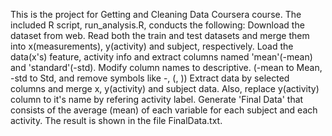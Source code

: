 This is the project for Getting and Cleaning Data Coursera course.
The included R script, run_analysis.R, conducts the following:
Download the dataset from web.
Read both the train and test datasets and merge them into x(measurements), y(activity) and subject, respectively.
Load the data(x's) feature, activity info and extract columns named 'mean'(-mean) and 'standard'(-std). 
Modify column names to descriptive. (-mean to Mean, -std to Std, and remove symbols like -, (, ))
Extract data by selected columns and merge x, y(activity) and subject data. Also, replace y(activity) column to it's name by refering activity label.
Generate 'Final Data' that consists of the average (mean) of each variable for each subject and each activity. The result is shown in the file FinalData.txt.
